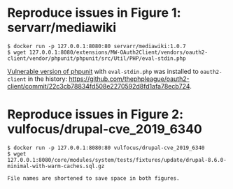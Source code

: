# Reproduce issues in Figure 1: servarr/mediawiki

```
$ docker run -p 127.0.0.1:8080:80 servarr/mediawiki:1.0.7
$ wget 127.0.0.1:8080/extensions/MW-OAuth2Client/vendors/oauth2-client/vendor/phpunit/phpunit/src/Util/PHP/eval-stdin.php
```

[Vulnerable version of phpunit](https://support.alertlogic.com/hc/en-us/articles/115005711043-PHPUnit-eval-stdin-php-Unauthenticated-RCE) with `eval-stdin.php` was installed to `oauth2-client` in the history: https://github.com/thephpleague/oauth2-client/commit/22c3cb78834fd508e2270592d8fd1afa78ecb724.

# Reproduce issues in Figure 2: vulfocus/drupal-cve_2019_6340

```
$ docker run -p 127.0.0.1:8080:80 vulfocus/drupal-cve_2019_6340
$ wget 127.0.0.1:8080/core/modules/system/tests/fixtures/update/drupal-8.6.0-minimal-with-warm-caches.sql.gz

File names are shortened to save space in both figures.
